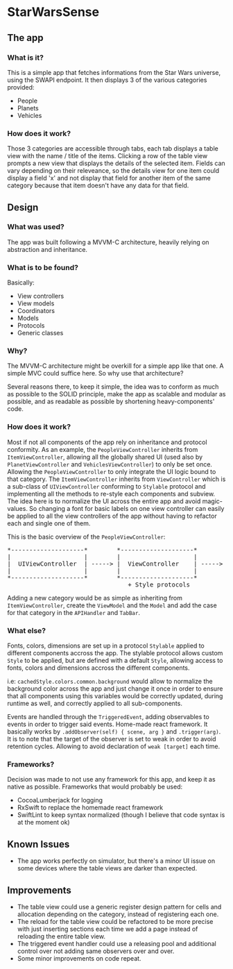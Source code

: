 # StarWarsSense

## The app

### What is it?

This is a simple app that fetches informations from the Star Wars universe, using the SWAPI endpoint.
It then displays 3 of the various categories provided:
  - People
  - Planets
  - Vehicles
  
### How does it work?

Those 3 categories are accessible through tabs, each tab displays a table view with the name / title of the items.
Clicking a row of the table view prompts a new view that displays the details of the selected item.
Fields can vary depending on their releveance, so the details view for one item could display a field 'x' and not
display that field for another item of the same category because that item doesn't have any data for that field.

## Design

### What was used?

The app was built following a MVVM-C architecture, heavily relying on abstraction and inheritance.

### What is to be found?

Basically:
  - View controllers
  - View models
  - Coordinators
  - Models
  - Protocols
  - Generic classes
  
### Why?

The MVVM-C architecture might be overkill for a simple app like that one. A simple MVC could suffice here.
So why use that architecture?

Several reasons there, to keep it simple, the idea was to conform as much as possible to the SOLID principle,
make the app as scalable and modular as possible, and as readable as possible by shortening heavy-components' code.

### How does it work?

Most if not all components of the app rely on inheritance and protocol conformity.
As an example, the `PeopleViewController` inherits from `ItemViewController`, allowing all the globally shared
UI (used also by `PlanetViewController` and `VehiclesViewController`) to only be set once. Allowing the `PeopleViewController`
to only integrate the UI logic bound to that category.
The `ItemViewController` inherits from `ViewController` which is a sub-class of `UIViewController` conforming to `Stylable`
protocol and implementing all the methods to re-style each components and subview.
The idea here is to normalize the UI across the entire app and avoid magic-values. So changing a font for basic labels
on one view controller can easily be applied to all the view controllers of the app without having to refactor each and
single one of them.

This is the basic overview of the `PeopleViewController`:

<pre>
*--------------------*        *--------------------*        *--------------------* -----> PeopleViewController + Category UI & ViewModels
|                    |        |                    |        |                    |
|  UIViewController  | -----> |  ViewController    | -----> | ItemViewController | -----> PlanetsViewController + Category UI & ViewModels
|                    |        |                    |        |                    |
*--------------------*        *--------------------*        *--------------------* -----> VehiclesViewController + Category UI & ViewModels
                                 + Style protocols             + Shared UI setup
</pre>

Adding a new category would be as simple as inheriting from `ItemViewController`, create the `ViewModel` and the `Model`
and add the case for that category in the `APIHandler` and `TabBar`.

### What else?

Fonts, colors, dimensions are set up in a protocol `Stylable` applied to different components accross the app.
The stylable protocol allows custom `Style` to be applied, but are defined with a default `Style`, allowing access to fonts, colors and
dimensions accross the different components.

i.e: `cachedStyle.colors.common.background` would allow to normalize the background color across the app and just change it once in
order to ensure that all components using this variables would be correctly updated, during runtime as well, and correctly applied to
all sub-components.

Events are handled through the `TriggeredEvent`, adding observables to events in order to trigger said events. Home-made react framework.
It basically works by `.addObserver(self) { scene, arg }` and `.trigger(arg)`. It is to note that the target of the observer is set to weak
in order to avoid retention cycles. Allowing to avoid declaration of `weak [target]` each time.

### Frameworks?

Decision was made to not use any framework for this app, and keep it as native as possible.
Frameworks that would probably be used:
  - CocoaLumberjack for logging
  - RxSwift to replace the homemade react framework
  - SwiftLint to keep syntax normalized (though I believe that code syntax is at the moment ok)

## Known Issues

  - The app works perfectly on simulator, but there's a minor UI issue on some devices where the table views are darker than expected.

## Improvements

  - The table view could use a generic register design pattern for cells and allocation depending on the category, instead of registering
  each one.
  - The reload for the table view could be refactored to be more precise with just inserting sections each time we add a page instead of
  reloading the entire table view.
  - The triggered event handler could use a releasing pool and additional control over not adding same observers over and over.
  - Some minor improvements on code repeat.
